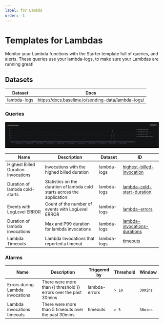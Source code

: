 ```yaml
---
label: for Lambda
order: -1
---
```


# Templates for Lambdas

Monitor your Lambda functions with the Starter template full of queries, and alerts. These queries use your lambda-logs, to make sure your Lambdas are running great!

## Datasets

| Dataset | Docs  |
|---------|-------|
| lambda-logs | https://docs.baselime.io/sending-data/lambda-logs/ |

### Queries

![Highest Billed Duration](./highest-billed-duration.png)

| Name | Description | Dataset | ID |
|------|-------------|---------|----|
| Highest Billed Duration Invocations | Invocations with the highed billed duration | lambda-logs | [highest-billed-invocation](https://github.com/Baselime/templates/tree/main/templates/lambda-logs-basics/highest-billed-invocation.yml) |
| Duration of lambda cold-starts | Statistics on the duration of lambda cold starts across the application | lambda-logs | [lambda-cold-start-duration](https://github.com/Baselime/templates/tree/main/templates/lambda-logs-basics/lambda-cold-start-duration.yml)
| Events with LogLevel ERROR | Count of the number of events with LogLevel ERROR | lambda-logs | [lambda-errors](https://github.com/Baselime/templates/tree/main/templates/lambda-logs-basics/lambda-errors.yml)
| Duration of lambda invocations | Max and P99 duration for lambda invocations | lambda-logs | [lambda-invocations-durations](https://github.com/Baselime/templates/tree/main/templates/lambda-logs-basics/lambda-invocations-durations.yml)
| Lambda Timeouts| Lambda Invocations that reported a timeout | lambda-logs | [timeouts](https://github.com/Baselime/templates/tree/main/templates/lambda-logs-basics/timeouts.yml)

### Alarms

| Name | Description | Triggered by  | Threshold | Window |
|------|-------------|----------------|----------|--------|
| Errors during Lambda invocations | There were more than {{ threshold }} errors over the past 30mins | lambda-errors | `> 10` | `30mins` |
| Lambda invocations timeouts | There were more than 5 timeouts over the past 30mins | timeouts | `> 5` | `30mins` |
